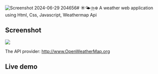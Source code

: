 ![Screenshot 2024-06-29 204656](https://github.com/abhisheksince2000/Weather-Forecast-Using-API-key/assets/112538249/0aaa8d06-5a4e-4745-b021-bdfdfc35b0bf)# ☀️🌤⛈❄️ A weather web application using Html, Css, Javascript, Weathermap Api

## Screenshot
<img src="https://github.com/abhisheksince2000/Weather-Forecast-Using-API-key/edit/main/Screenshot 2024-06-29 204656">

The API provider: http://www.OpenWeatherMap.org

## Live demo

